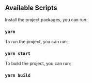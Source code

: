 ## Available Scripts

Install the project packages, you can run:

### `yarn`

To run the project, you can run:

### `yarn start`

To build the project, you can run:

### `yarn build`